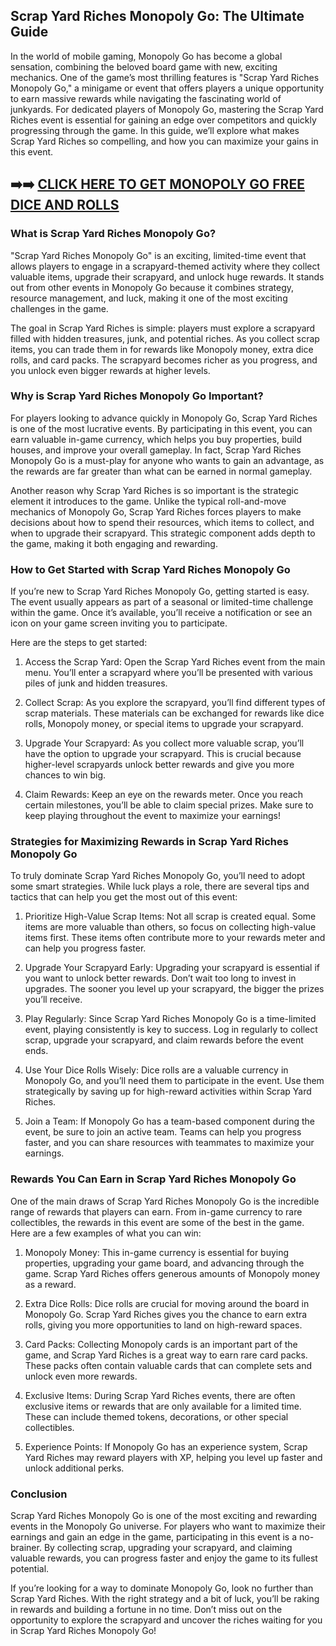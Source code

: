 ## Scrap Yard Riches Monopoly Go: The Ultimate Guide

In the world of mobile gaming, Monopoly Go has become a global sensation, combining the beloved board game with new, exciting mechanics. One of the game’s most thrilling features is "Scrap Yard Riches Monopoly Go," a minigame or event that offers players a unique opportunity to earn massive rewards while navigating the fascinating world of junkyards. For dedicated players of Monopoly Go, mastering the Scrap Yard Riches event is essential for gaining an edge over competitors and quickly progressing through the game. In this guide, we’ll explore what makes Scrap Yard Riches so compelling, and how you can maximize your gains in this event.

## ➡️➡️ [CLICK HERE TO GET MONOPOLY GO FREE DICE AND ROLLS](https://marllabas.com/monopoly-go/)

### What is Scrap Yard Riches Monopoly Go?

"Scrap Yard Riches Monopoly Go" is an exciting, limited-time event that allows players to engage in a scrapyard-themed activity where they collect valuable items, upgrade their scrapyard, and unlock huge rewards. It stands out from other events in Monopoly Go because it combines strategy, resource management, and luck, making it one of the most exciting challenges in the game.

The goal in Scrap Yard Riches is simple: players must explore a scrapyard filled with hidden treasures, junk, and potential riches. As you collect scrap items, you can trade them in for rewards like Monopoly money, extra dice rolls, and card packs. The scrapyard becomes richer as you progress, and you unlock even bigger rewards at higher levels.

### Why is Scrap Yard Riches Monopoly Go Important?

For players looking to advance quickly in Monopoly Go, Scrap Yard Riches is one of the most lucrative events. By participating in this event, you can earn valuable in-game currency, which helps you buy properties, build houses, and improve your overall gameplay. In fact, Scrap Yard Riches Monopoly Go is a must-play for anyone who wants to gain an advantage, as the rewards are far greater than what can be earned in normal gameplay.

Another reason why Scrap Yard Riches is so important is the strategic element it introduces to the game. Unlike the typical roll-and-move mechanics of Monopoly Go, Scrap Yard Riches forces players to make decisions about how to spend their resources, which items to collect, and when to upgrade their scrapyard. This strategic component adds depth to the game, making it both engaging and rewarding.

### How to Get Started with Scrap Yard Riches Monopoly Go

If you’re new to Scrap Yard Riches Monopoly Go, getting started is easy. The event usually appears as part of a seasonal or limited-time challenge within the game. Once it’s available, you’ll receive a notification or see an icon on your game screen inviting you to participate.

Here are the steps to get started:

1. Access the Scrap Yard: Open the Scrap Yard Riches event from the main menu. You’ll enter a scrapyard where you’ll be presented with various piles of junk and hidden treasures.

2. Collect Scrap: As you explore the scrapyard, you’ll find different types of scrap materials. These materials can be exchanged for rewards like dice rolls, Monopoly money, or special items to upgrade your scrapyard.

3. Upgrade Your Scrapyard: As you collect more valuable scrap, you’ll have the option to upgrade your scrapyard. This is crucial because higher-level scrapyards unlock better rewards and give you more chances to win big.

4. Claim Rewards: Keep an eye on the rewards meter. Once you reach certain milestones, you’ll be able to claim special prizes. Make sure to keep playing throughout the event to maximize your earnings!

### Strategies for Maximizing Rewards in Scrap Yard Riches Monopoly Go

To truly dominate Scrap Yard Riches Monopoly Go, you’ll need to adopt some smart strategies. While luck plays a role, there are several tips and tactics that can help you get the most out of this event:

1. Prioritize High-Value Scrap Items: Not all scrap is created equal. Some items are more valuable than others, so focus on collecting high-value items first. These items often contribute more to your rewards meter and can help you progress faster.

2. Upgrade Your Scrapyard Early: Upgrading your scrapyard is essential if you want to unlock better rewards. Don’t wait too long to invest in upgrades. The sooner you level up your scrapyard, the bigger the prizes you’ll receive.

3. Play Regularly: Since Scrap Yard Riches Monopoly Go is a time-limited event, playing consistently is key to success. Log in regularly to collect scrap, upgrade your scrapyard, and claim rewards before the event ends.

4. Use Your Dice Rolls Wisely: Dice rolls are a valuable currency in Monopoly Go, and you’ll need them to participate in the event. Use them strategically by saving up for high-reward activities within Scrap Yard Riches.

5. Join a Team: If Monopoly Go has a team-based component during the event, be sure to join an active team. Teams can help you progress faster, and you can share resources with teammates to maximize your earnings.

### Rewards You Can Earn in Scrap Yard Riches Monopoly Go

One of the main draws of Scrap Yard Riches Monopoly Go is the incredible range of rewards that players can earn. From in-game currency to rare collectibles, the rewards in this event are some of the best in the game. Here are a few examples of what you can win:

1. Monopoly Money: This in-game currency is essential for buying properties, upgrading your game board, and advancing through the game. Scrap Yard Riches offers generous amounts of Monopoly money as a reward.

2. Extra Dice Rolls: Dice rolls are crucial for moving around the board in Monopoly Go. Scrap Yard Riches gives you the chance to earn extra rolls, giving you more opportunities to land on high-reward spaces.

3. Card Packs: Collecting Monopoly cards is an important part of the game, and Scrap Yard Riches is a great way to earn rare card packs. These packs often contain valuable cards that can complete sets and unlock even more rewards.

4. Exclusive Items: During Scrap Yard Riches events, there are often exclusive items or rewards that are only available for a limited time. These can include themed tokens, decorations, or other special collectibles.

5. Experience Points: If Monopoly Go has an experience system, Scrap Yard Riches may reward players with XP, helping you level up faster and unlock additional perks.

### Conclusion

Scrap Yard Riches Monopoly Go is one of the most exciting and rewarding events in the Monopoly Go universe. For players who want to maximize their earnings and gain an edge in the game, participating in this event is a no-brainer. By collecting scrap, upgrading your scrapyard, and claiming valuable rewards, you can progress faster and enjoy the game to its fullest potential.

If you’re looking for a way to dominate Monopoly Go, look no further than Scrap Yard Riches. With the right strategy and a bit of luck, you’ll be raking in rewards and building a fortune in no time. Don’t miss out on the opportunity to explore the scrapyard and uncover the riches waiting for you in Scrap Yard Riches Monopoly Go!

